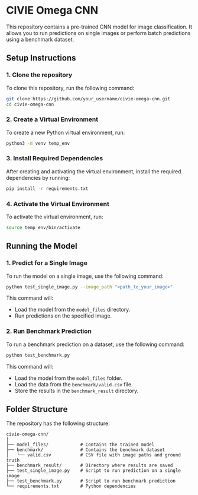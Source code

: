 
# CIVIE Omega CNN

This repository contains a pre-trained CNN model for image classification. It allows you to run predictions on single images or perform batch predictions using a benchmark dataset.

## Setup Instructions

### 1. Clone the repository

To clone this repository, run the following command:

```bash
git clone https://github.com/your_username/civie-omega-cnn.git
cd civie-omega-cnn
```

### 2. Create a Virtual Environment

To create a new Python virtual environment, run:

```bash
python3 -m venv temp_env
```

### 3. Install Required Dependencies

After creating and activating the virtual environment, install the required dependencies by running:

```bash
pip install -r requirements.txt
```

### 4. Activate the Virtual Environment

To activate the virtual environment, run:

```bash
source temp_env/bin/activate
```

## Running the Model

### 1. Predict for a Single Image

To run the model on a single image, use the following command:

```bash
python test_single_image.py --image_path "<path_to_your_image>"
```

This command will:
- Load the model from the `model_files` directory.
- Run predictions on the specified image.

### 2. Run Benchmark Prediction

To run a benchmark prediction on a dataset, use the following command:

```bash
python test_benchmark.py
```

This command will:
- Load the model from the `model_files` folder.
- Load the data from the `benchmark/valid.csv` file.
- Store the results in the `benchmark_result` directory.

## Folder Structure

The repository has the following structure:

```
civie-omega-cnn/
│
├── model_files/            # Contains the trained model
├── benchmark/              # Contains the benchmark dataset
│   └── valid.csv           # CSV file with image paths and ground truth
├── benchmark_result/       # Directory where results are saved
├── test_single_image.py    # Script to run prediction on a single image
├── test_benchmark.py       # Script to run benchmark prediction
└── requirements.txt        # Python dependencies
```



